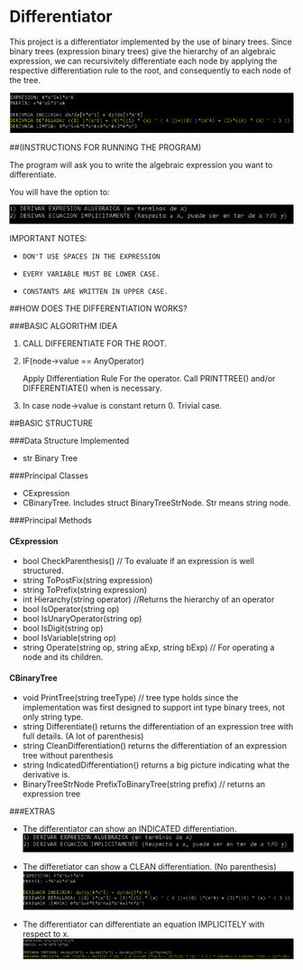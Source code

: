 # Differentiator

This project is a differentiator implemented by the use of binary trees. 
Since binary trees (expression binary trees) give the hierarchy of an algebraic
expression, we can recursivitely differentiate each node by applying the 
respective differentiation rule to the root, and consequently to each node of 
the tree.

![alttext](https://github.com/josealvarez97/Differentiator/blob/master/ScreenShots/Detallada.PNG)

##(INSTRUCTIONS FOR RUNNING THE PROGRAM)

The program will ask you to write the algebraic expression you want to differentiate.

You will have the option to:

![alttext](https://github.com/josealvarez97/Differentiator/blob/master/ScreenShots/Options.PNG)

IMPORTANT NOTES:
-     DON'T USE SPACES IN THE EXPRESSION
-     EVERY VARIABLE MUST BE LOWER CASE.
-     CONSTANTS ARE WRITTEN IN UPPER CASE.



##HOW DOES THE DIFFERENTIATION WORKS?

###BASIC ALGORITHM IDEA

1. CALL DIFFERENTIATE FOR THE ROOT.
2.    IF(node->value == AnyOperator)

      Apply Differentiation Rule For the operator. Call PRINTTREE() and/or DIFFERENTIATE() when is necessary.
3. In case node->value is constant return 0. Trivial case.

##BASIC STRUCTURE

###Data Structure Implemented

- str Binary Tree

###Principal Classes

- CExpression
- CBinaryTree. Includes struct BinaryTreeStrNode. Str means string node.

###Principal Methods

#### CExpression

- bool CheckParenthesis() // To evaluate if an expression is well structured.
- string ToPostFix(string expression)
- string ToPrefix(string expression)
- int Hierarchy(string operator) //Returns the hierarchy of an operator
- bool IsOperator(string op)
- bool IsUnaryOperator(string op)
- bool IsDigit(string op)
- bool IsVariable(string op)
- string Operate(string op, string aExp, string bExp) // For operating a node and its children.

#### CBinaryTree

- void PrintTree(string treeType) // tree type holds since the implementation was first designed to support int type binary trees, not only string type.
- string Differentiate() returns the differentiation of an expression tree with full details. (A lot of parenthesis)
- string CleanDifferentiation() returns the differentiation of an expression tree without parenthesis
- string IndicatedDifferentiation() returns a big picture indicating what the derivative is.
- BinaryTreeStrNode PrefixToBinaryTree(string prefix) // returns an expression tree


###EXTRAS

- The differentiator can show an INDICATED differentiation.
![alttext](https://github.com/josealvarez97/Differentiator/blob/master/ScreenShots/Options.PNG)
- The differetiator can show a CLEAN differentiation. (No parenthesis)
![alttext](https://github.com/josealvarez97/Differentiator/blob/master/ScreenShots/Indicada.PNG)

- The differentiator can differentiate an equation IMPLICITELY with respect to x.
![alttext](https://github.com/josealvarez97/Differentiator/blob/master/ScreenShots/Implicita.PNG)
